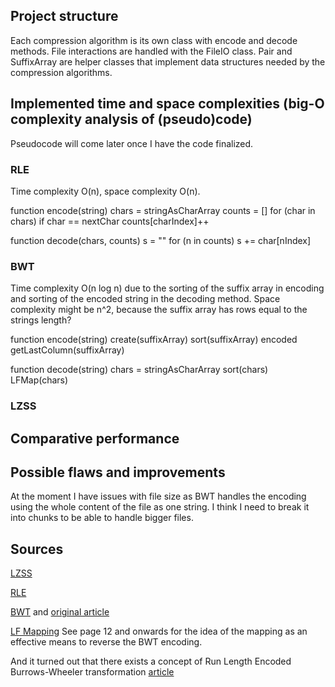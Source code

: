 ## Project structure
Each compression algorithm is its own class with encode and decode methods. File interactions are handled with the FileIO class. Pair and SuffixArray are helper classes that implement data structures needed by the compression algorithms.

## Implemented time and space complexities (big-O complexity analysis of (pseudo)code)
Pseudocode will come later once I have the code finalized.

### RLE
Time complexity O(n), space complexity O(n).

function encode(string)
    chars = stringAsCharArray
    counts = []
    for (char in chars) 
        if char == nextChar
            counts[charIndex]++

function decode(chars, counts)
    s = ""
    for (n in counts)
        s += char[nIndex]

### BWT
Time complexity O(n log n) due to the sorting of the suffix array in encoding and sorting of the encoded string in the decoding method. Space complexity might be n^2, because the suffix array has rows equal to the strings length?

function encode(string)
    create(suffixArray)
    sort(suffixArray)
    encoded getLastColumn(suffixArray)

function decode(string)
    chars = stringAsCharArray
    sort(chars)
    LFMap(chars)

### LZSS

## Comparative performance

## Possible flaws and improvements
At the moment I have issues with file size as BWT handles the encoding using the whole content of the file as one string. I think I need to break it into chunks to be able to handle bigger files.

## Sources
[LZSS](https://en.wikipedia.org/wiki/Lempel%E2%80%93Ziv%E2%80%93Storer%E2%80%93Szymanski)

[RLE](https://en.wikipedia.org/wiki/Run-length_encoding)

[BWT](https://en.wikipedia.org/wiki/Burrows%E2%80%93Wheeler_transform) and [original article](https://www.hpl.hp.com/techreports/Compaq-DEC/SRC-RR-124.html)

[LF Mapping](https://web.stanford.edu/class/cs262/archives/notes/lecture4.pdf) See page 12 and onwards for the idea of the mapping as an effective means to reverse the BWT encoding.

And it turned out that there exists a concept of Run Length Encoded Burrows-Wheeler transformation [article](https://drops.dagstuhl.de/opus/volltexte/2017/7321/pdf/LIPIcs-CPM-2017-17.pdf)

